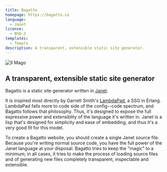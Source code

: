 ```yaml
---
title: Bagatto
homepage: https://bagatto.co
language:
  - Janet
license:
  - BSD-3
templates:
  - Temple
description: A transparent, extensible static site generator.
---
```


![Il Mago](https://git.sr.ht/~subsetpark/bagatto/blob/master/assets/logo-trans.png)

## A transparent, extensible static site generator

Bagatto is a static site generator written in [Janet][janet].

It is inspired most directly by Garrett Smith's [LambdaPad][lp], a SSG
in Erlang. LambdaPad falls more to code side of the config--code
spectrum, and Bagatto follows that philosophy. Thus, it's designed to
expose the full expressive power and extensiblity of the language it's
written in. Janet is a lisp that's designed for simplicity and ease of
embedding, and thus it's a very good fit for this model.

[janet]: https://janet-lang.org/index.html
[lp]: https://github.com/gar1t/lambdapad

To create a Bagatto website, you should create a single Janet source
file. Because you're writing normal source code, you have the full
power of the Janet language at your disposal. Bagatto tries to keep
the "magic" to a minimum; in all cases, it tries to make the process
of loading source files and of generating new files completely
transparent, inspectable and extensible.

